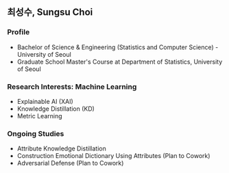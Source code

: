 ## 최성수, Sungsu Choi 

### Profile 
- Bachelor of Science & Engineering (Statistics and Computer Science) - University of Seoul 
- Graduate School Master's Course at Department of Statistics, University of Seoul

### Research Interests: Machine Learning 
- Explainable AI (XAI)
- Knowledge Distillation (KD) 
- Metric Learning 

### Ongoing Studies
- Attribute Knowledge Distillation
- Construction Emotional Dictionary Using Attributes (Plan to Cowork)
- Adversarial Defense (Plan to Cowork)
